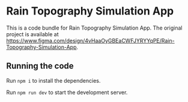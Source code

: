 
  # Rain Topography Simulation App

  This is a code bundle for Rain Topography Simulation App. The original project is available at https://www.figma.com/design/4vHaaOyGBEaCWFJYRYYqPE/Rain-Topography-Simulation-App.

  ## Running the code

  Run `npm i` to install the dependencies.

  Run `npm run dev` to start the development server.
  